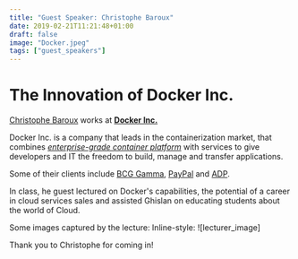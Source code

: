 ```yaml
---
title: "Guest Speaker: Christophe Baroux"
date: 2019-02-21T11:21:48+01:00
draft: false 
image: "Docker.jpeg"
tags: ["guest_speakers"]
---
```


# The Innovation of Docker Inc. 

>

[Christophe Baroux](https://www.linkedin.com/in/christophebaroux/) works at **[Docker Inc.](https://www.docker.com)** 

Docker Inc. is a company that leads in the containerization market, that combines [*enterprise-grade container platform*](https://www.docker.com/products/docker-enterprise) with services to give developers and IT the freedom to build, manage and transfer applications. 

>

Some of their clients include [BCG Gamma](https://blog.docker.com/2018/07/bcg-gamma-transforming-analytics-docker/), [PayPal](https://www.docker.com/customers/paypal) and [ADP](https://www.docker.com/customers/adp). 

In class, he guest lectured on Docker's capabilities, the potential of a career in cloud services sales and assisted Ghislan on educating students about the world of Cloud. 

Some images captured by the lecture: 
Inline-style:
![lecturer_image]

Thank you to Christophe for coming in! 
